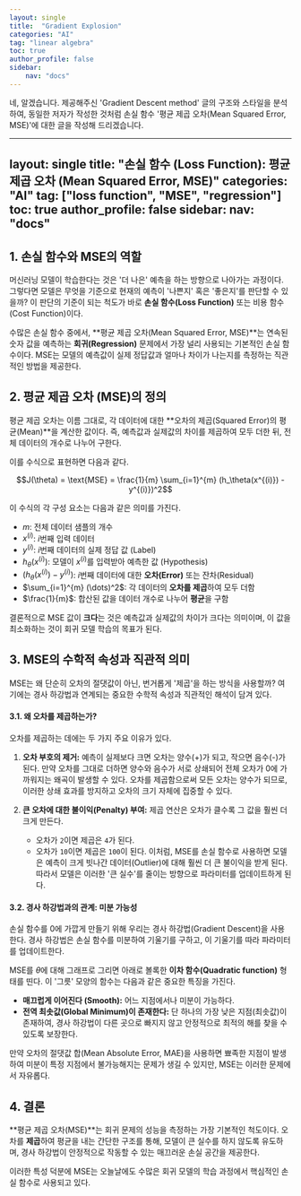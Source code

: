 ```yaml
---
layout: single
title:  "Gradient Explosion"
categories: "AI"
tag: "linear algebra"
toc: true
author_profile: false
sidebar:
    nav: "docs"
---
```




네, 알겠습니다. 제공해주신 'Gradient Descent method' 글의 구조와 스타일을 분석하여, 동일한 저자가 작성한 것처럼 손실 함수 '평균 제곱 오차(Mean Squared Error, MSE)'에 대한 글을 작성해 드리겠습니다.

---
layout: single
title:  "손실 함수 (Loss Function): 평균 제곱 오차 (Mean Squared Error, MSE)"
categories: "AI"
tag: ["loss function", "MSE", "regression"]
toc: true
author_profile: false
sidebar:
    nav: "docs"
---

## 1. 손실 함수와 MSE의 역할

머신러닝 모델이 학습한다는 것은 '더 나은' 예측을 하는 방향으로 나아가는 과정이다. 그렇다면 모델은 무엇을 기준으로 현재의 예측이 '나쁜지' 혹은 '좋은지'를 판단할 수 있을까? 이 판단의 기준이 되는 척도가 바로 **손실 함수(Loss Function)** 또는 비용 함수(Cost Function)이다.

수많은 손실 함수 중에서, **평균 제곱 오차(Mean Squared Error, MSE)**는 연속된 숫자 값을 예측하는 **회귀(Regression)** 문제에서 가장 널리 사용되는 기본적인 손실 함수이다. MSE는 모델의 예측값이 실제 정답값과 얼마나 차이가 나는지를 측정하는 직관적인 방법을 제공한다.

## 2. 평균 제곱 오차 (MSE)의 정의

평균 제곱 오차는 이름 그대로, 각 데이터에 대한 **오차의 제곱(Squared Error)의 평균(Mean)**을 계산한 값이다. 즉, 예측값과 실제값의 차이를 제곱하여 모두 더한 뒤, 전체 데이터의 개수로 나누어 구한다.

이를 수식으로 표현하면 다음과 같다.

$$J(\theta) = \text{MSE} = \frac{1}{m} \sum_{i=1}^{m} (h_\theta(x^{(i)}) - y^{(i)})^2$$

이 수식의 각 구성 요소는 다음과 같은 의미를 가진다.

* $m$: 전체 데이터 샘플의 개수
* $x^{(i)}$: $i$번째 입력 데이터
* $y^{(i)}$: $i$번째 데이터의 실제 정답 값 (Label)
* $h_\theta(x^{(i)})$: 모델이 $x^{(i)}$를 입력받아 예측한 값 (Hypothesis)
* $(h_\theta(x^{(i)}) - y^{(i)})$: $i$번째 데이터에 대한 **오차(Error)** 또는 잔차(Residual)
* $\sum_{i=1}^{m} (\dots)^2$: 각 데이터의 **오차를 제곱**하여 모두 더함
* $\frac{1}{m}$: 합산된 값을 데이터 개수로 나누어 **평균**을 구함

결론적으로 MSE 값이 **크다**는 것은 예측값과 실제값의 차이가 크다는 의미이며, 이 값을 최소화하는 것이 회귀 모델 학습의 목표가 된다.

## 3. MSE의 수학적 속성과 직관적 의미

MSE는 왜 단순히 오차의 절댓값이 아닌, 번거롭게 '제곱'을 하는 방식을 사용할까? 여기에는 경사 하강법과 연계되는 중요한 수학적 속성과 직관적인 해석이 담겨 있다.

#### 3.1. 왜 오차를 제곱하는가?

오차를 제곱하는 데에는 두 가지 주요 이유가 있다.

1.  **오차 부호의 제거:** 예측이 실제보다 크면 오차는 양수(+)가 되고, 작으면 음수(-)가 된다. 만약 오차를 그대로 더하면 양수와 음수가 서로 상쇄되어 전체 오차가 0에 가까워지는 왜곡이 발생할 수 있다. 오차를 제곱함으로써 모든 오차는 양수가 되므로, 이러한 상쇄 효과를 방지하고 오차의 크기 자체에 집중할 수 있다.

2.  **큰 오차에 대한 불이익(Penalty) 부여:** 제곱 연산은 오차가 클수록 그 값을 훨씬 더 크게 만든다.
    * 오차가 `2`이면 제곱은 `4`가 된다.
    * 오차가 `10`이면 제곱은 `100`이 된다.
    이처럼, MSE를 손실 함수로 사용하면 모델은 예측이 크게 빗나간 데이터(Outlier)에 대해 훨씬 더 큰 불이익을 받게 된다. 따라서 모델은 이러한 '큰 실수'를 줄이는 방향으로 파라미터를 업데이트하게 된다.

#### 3.2. 경사 하강법과의 관계: 미분 가능성

손실 함수를 0에 가깝게 만들기 위해 우리는 경사 하강법(Gradient Descent)을 사용한다. 경사 하강법은 손실 함수를 미분하여 기울기를 구하고, 이 기울기를 따라 파라미터를 업데이트한다.

MSE를 $\theta$에 대해 그래프로 그리면 아래로 볼록한 **이차 함수(Quadratic function)** 형태를 띤다. 이 '그릇' 모양의 함수는 다음과 같은 중요한 특징을 가진다.

* **매끄럽게 이어진다 (Smooth):** 어느 지점에서나 미분이 가능하다.
* **전역 최솟값(Global Minimum)이 존재한다:** 단 하나의 가장 낮은 지점(최솟값)이 존재하여, 경사 하강법이 다른 곳으로 빠지지 않고 안정적으로 최적의 해를 찾을 수 있도록 보장한다.

만약 오차의 절댓값 합(Mean Absolute Error, MAE)을 사용하면 뾰족한 지점이 발생하여 미분이 특정 지점에서 불가능해지는 문제가 생길 수 있지만, MSE는 이러한 문제에서 자유롭다.

## 4. 결론

**평균 제곱 오차(MSE)**는 회귀 문제의 성능을 측정하는 가장 기본적인 척도이다. 오차를 **제곱**하여 평균을 내는 간단한 구조를 통해, 모델이 큰 실수를 하지 않도록 유도하며, 경사 하강법이 안정적으로 작동할 수 있는 매끄러운 손실 공간을 제공한다.

이러한 특성 덕분에 MSE는 오늘날에도 수많은 회귀 모델의 학습 과정에서 핵심적인 손실 함수로 사용되고 있다.